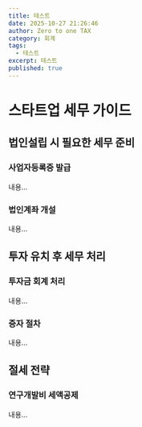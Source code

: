 ```yaml
---
title: 테스트
date: 2025-10-27 21:26:46
author: Zero to one TAX
category: 회계
tags:
  - 테스트
excerpt: 테스트
published: true
---
```

# 스타트업 세무 가이드

## 법인설립 시 필요한 세무 준비

### 사업자등록증 발급

내용...

### 법인계좌 개설

내용...

## 투자 유치 후 세무 처리

### 투자금 회계 처리

내용...

### 증자 절차

내용...

## 절세 전략

### 연구개발비 세액공제

내용...